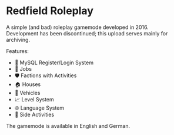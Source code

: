 # Redfield Roleplay

A simple (and bad) roleplay gamemode developed in 2016.   
Development has been discontinued; this upload serves mainly for archiving.

Features:

- 🔑 MySQL Register/Login System
- 💼 Jobs
- 🛡️ Factions with Activities
- 🏠 Houses
- 🚗 Vehicles
- 📈 Level System
- 🌐 Language System
- 🎯 Side Activities

The gamemode is available in English and German.
